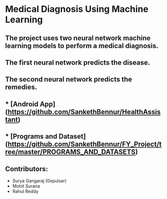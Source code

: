 # Medical Diagnosis Using Machine Learning
## The project uses two neural network machine learning models to perform a medical diagnosis.
## The first neural network predicts the disease.
## The second neural network predicts the remedies.

## * [Android App] (https://github.com/SankethBennur/HealthAssistant)
## * [Programs and Dataset] (https://github.com/SankethBennur/FY_Project/tree/master/PROGRAMS_AND_DATASETS)

## Contributors:
* Surya Gangaraj (0xpulsar) 
* Mohit Surana
* Rahul Reddy
